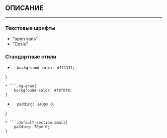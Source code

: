 ## ОПИСАНИЕ
---

### Текстовые шрифты
* "open sans"
* "Dosis"

### Стандартные стили
* ```.bg-black{
    background-color: #111111;
}
```
* ```.bg-gray{
    background-color: #f8f8f8;
}
```
* ```.default-section{
    padding: 140px 0;
}
```
* ```.default-section.small{
    padding: 70px 0;
}
```